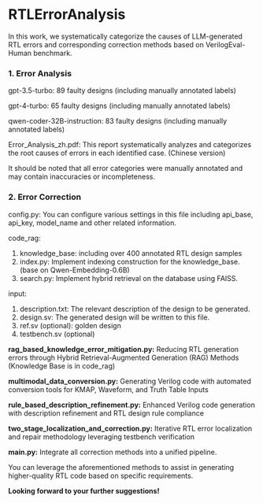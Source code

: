 # RTLErrorAnalysis
In this work, we systematically categorize the causes of LLM-generated RTL errors and corresponding correction methods based on VerilogEval-Human benchmark.

### 1. Error Analysis

gpt-3.5-turbo: 89 faulty designs (including manually annotated labels)

gpt-4-turbo: 65 faulty designs (including manually annotated labels)

qwen-coder-32B-instruction: 83 faulty designs (including manually annotated labels)

Error_Analysis_zh.pdf: This report systematically analyzes and categorizes the root causes of errors in each identified case. (Chinese version)

It should be noted that all error categories were manually annotated and may contain inaccuracies or incompleteness.

### 2. Error Correction
config.py: You can configure various settings in this file including api_base, api_key, model_name and other related information.

code_rag:

1. knowledge_base: including over 400 annotated RTL design samples
2. index.py: Implement indexing construction for the knowledge_base. (base on Qwen-Embedding-0.6B)
3. search.py: Implement hybrid retrieval on the database using FAISS.

input: 
1. description.txt: The relevant description of the design to be generated.
2. design.sv: The generated design will be written to this file.
3. ref.sv (optional): golden design
4. testbench.sv (optional)

**rag_based_knowledge_error_mitigation.py:** Reducing RTL generation errors through Hybrid Retrieval-Augmented Generation (RAG) Methods (Knowledge Base is in code_rag)

**multimodal_data_conversion.py:** Generating Verilog code with automated conversion tools for KMAP, Waveform, and Truth Table Inputs

**rule_based_description_refinement.py:** Enhanced Verilog code generation with description refinement and RTL design rule compliance

**two_stage_localization_and_correction.py:** Iterative RTL error localization and repair methodology leveraging testbench verification

**main.py:** Integrate all correction methods into a unified pipeline.

You can leverage the aforementioned methods to assist in generating higher-quality RTL code based on specific requirements.
 

**Looking forward to your further suggestions!**






